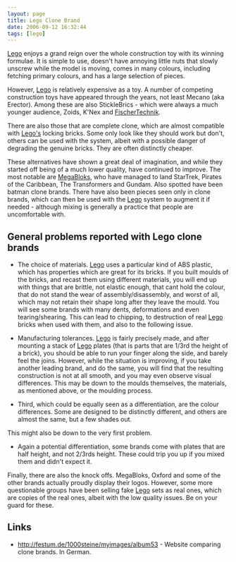 ```yaml
---
layout: page
title: Lego Clone Brand
date: 2006-09-12 16:32:44
tags: [lego]
---
```

[Lego](/wiki/lego.html "The best known construction toy") enjoys a grand reign over the whole construction toy with its winning formulae. It is simple to use, doesn't have annoying little nuts that slowly unscrew while the model is moving, comes in many colours, including fetching primary colours, and has a large selection of pieces.

However, [Lego](/wiki/lego.html "The best known construction toy") is relatively expensive as a toy. A number of competing construction toys have appeared through the years, not least Mecano (aka Erector). Among these are also StickleBrics - which were always a much younger audience, Zoids, K'Nex and [FischerTechnik](/wiki/fischertechnik.html "FischerTechnik").

There are also those that are complete clone, which are almost compatible with [Lego's](/wiki/lego.html "The best known construction toy") locking bricks. Some only look like they should work but don't, others can be used with the system, albeit with a possible danger of degrading the genuine bricks. They are often distinctly cheaper.

These alternatives have shown a great deal of imagination, and while they started off being of a much lower quality, have continued to improve. The most notable are [MegaBloks](/wiki/megabloks.html "A Cheaper alternative to Lego"), who have managed to land StarTrek, Pirates of the Caribbean, The Transformers and Gundam. Also spotted have been batman clone brands. There have also been pieces seen only in clone brands, which can then be used with the [Lego](/wiki/lego.html "The best known construction toy") system to augment it if needed - although mixing is generally a practice that people are uncomfortable with.

## General problems reported with Lego clone brands

- The choice of materials. [Lego](/wiki/lego.html "The best known construction toy") uses a particular kind of ABS plastic, which has properties which are great for its bricks. If you built moulds of the bricks, and recast them using different materials, you will end up with things that are brittle, not elastic enough, that cant hold the colour, that do not stand the wear of assembly/disassembly, and worst of all, which may not retain their shape long after they leave the mould. You will see some brands with many dents, deformations and even tearing/shearing. This can lead to chipping, to destruction of real [Lego](/wiki/lego.html "The best known construction toy") bricks when used with them, and also to the following issue.

- Manufacturing tolerances. [Lego](/wiki/lego.html "The best known construction toy") is fairly precisely made, and after mounting a stack of [Lego](/wiki/lego.html "The best known construction toy") plates (that is parts that are 1/3rd the height of a brick), you should be able to run your finger along the side, and barely feel the joins. However, while the situation is improving, if you take another leading brand, and do the same, you will find that the resulting construction is not at all smooth, and you may even observe visual differences. This may be down to the moulds themselves, the materials, as mentioned above, or the moulding process.

- Third, which could be equally seen as a differentiation, are the colour differences. Some are designed to be distinctly different, and others are almost the same, but a few shades out.

This might also be down to the very first problem.

- Again a potential differentiation, some brands come with plates that are half height, and not 2/3rds height. These could trip you up if you mixed them and didn't expect it.

Finally, there are also the knock offs. MegaBloks, Oxford and some of the other brands actually proudly display their logos. However, some more questionable groups have been selling fake [Lego](/wiki/lego.html "The best known construction toy") sets as real ones, which are copies of the real ones, albeit with the low quality issues. Be on your guard for these.

## Links

- <http://festum.de/1000steine/myimages/album53> - Website comparing clone brands. In German.
